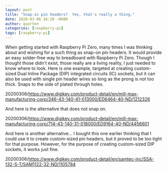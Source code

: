 ```yaml
---
layout: post
title: "Snap-in pin headers?  Yes, that's really a thing."
date: 2020-03-06 16:29 -0600
author: quorten
categories: [raspberry-pi]
tags: [raspberry-pi]
---
```


When getting started with Raspberry Pi Zero, many times I was thinking
about and wishing for a such thing as snap-on pin headers.  It would
provide an easy solder-free way to breadboard with Raspberry Pi Zero.
Though I thought those didn't exist, those really are a living
reality, I just needed to know where to look.  Here is one example,
targeted at creating custom-sized Dual Inline Package (DIP) integrated
circuits (IC) sockets, but it can also be used with single pin header
wires so long as the prong is not too thick.  Snaps to the side of
plated through holes.

20200306/https://www.digikey.com/product-detail/en/mill-max-manufacturing-corp/346-43-140-41-013000/ED6464-40-ND/1212326

And here is the alternative that does not snap on.

20200306/https://www.digikey.com/product-detail/en/mill-max-manufacturing-corp/714-43-140-31-018000/ED9164-40-ND/4456601

And here is another alternative... I bought this one earlier thinking
that I could use it to create custom-sized pin headers, but it proved
to be too tight for that purpose.  However, for the purpose of
creating custom-sized DIP sockets, it works just fine.

20200306/https://www.digikey.com/product-detail/en/samtec-inc/SSA-132-S-T/SAM1122-32-ND/1105784
